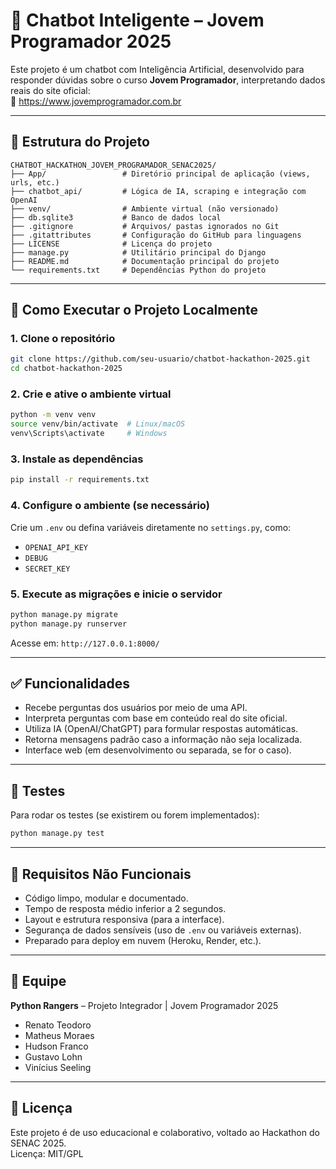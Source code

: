 
# 🤖 Chatbot Inteligente – Jovem Programador 2025

Este projeto é um chatbot com Inteligência Artificial, desenvolvido para responder dúvidas sobre o curso **Jovem Programador**, interpretando dados reais do site oficial:  
🔗 https://www.jovemprogramador.com.br

---

## 📁 Estrutura do Projeto

```
CHATBOT_HACKATHON_JOVEM_PROGRAMADOR_SENAC2025/
├── App/                 # Diretório principal de aplicação (views, urls, etc.)
├── chatbot_api/         # Lógica de IA, scraping e integração com OpenAI
├── venv/                # Ambiente virtual (não versionado)
├── db.sqlite3           # Banco de dados local
├── .gitignore           # Arquivos/ pastas ignorados no Git
├── .gitattributes       # Configuração do GitHub para linguagens
├── LICENSE              # Licença do projeto
├── manage.py            # Utilitário principal do Django
├── README.md            # Documentação principal do projeto
└── requirements.txt     # Dependências Python do projeto
```

---

## 🚀 Como Executar o Projeto Localmente

### 1. Clone o repositório
```bash
git clone https://github.com/seu-usuario/chatbot-hackathon-2025.git
cd chatbot-hackathon-2025
```

### 2. Crie e ative o ambiente virtual
```bash
python -m venv venv
source venv/bin/activate  # Linux/macOS
venv\Scripts\activate     # Windows
```

### 3. Instale as dependências
```bash
pip install -r requirements.txt
```

### 4. Configure o ambiente (se necessário)
Crie um `.env` ou defina variáveis diretamente no `settings.py`, como:
- `OPENAI_API_KEY`
- `DEBUG`
- `SECRET_KEY`

### 5. Execute as migrações e inicie o servidor
```bash
python manage.py migrate
python manage.py runserver
```

Acesse em: `http://127.0.0.1:8000/`

---

## ✅ Funcionalidades

- Recebe perguntas dos usuários por meio de uma API.
- Interpreta perguntas com base em conteúdo real do site oficial.
- Utiliza IA (OpenAI/ChatGPT) para formular respostas automáticas.
- Retorna mensagens padrão caso a informação não seja localizada.
- Interface web (em desenvolvimento ou separada, se for o caso).

---

## 🧪 Testes

Para rodar os testes (se existirem ou forem implementados):
```bash
python manage.py test
```

---

## 🧠 Requisitos Não Funcionais

- Código limpo, modular e documentado.
- Tempo de resposta médio inferior a 2 segundos.
- Layout e estrutura responsiva (para a interface).
- Segurança de dados sensíveis (uso de `.env` ou variáveis externas).
- Preparado para deploy em nuvem (Heroku, Render, etc.).

---

## 👥 Equipe

**Python Rangers** – Projeto Integrador | Jovem Programador 2025  
- Renato Teodoro  
- Matheus Moraes  
- Hudson Franco  
- Gustavo Lohn  
- Vinícius Seeling

---

## 📄 Licença

Este projeto é de uso educacional e colaborativo, voltado ao Hackathon do SENAC 2025.  
Licença: MIT/GPL

